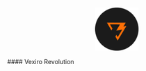 <p align="center">
  <img src="icon/icon.png" alt="Frame Hub Logo" width="100" />
</p>
#### Vexiro Revolution
